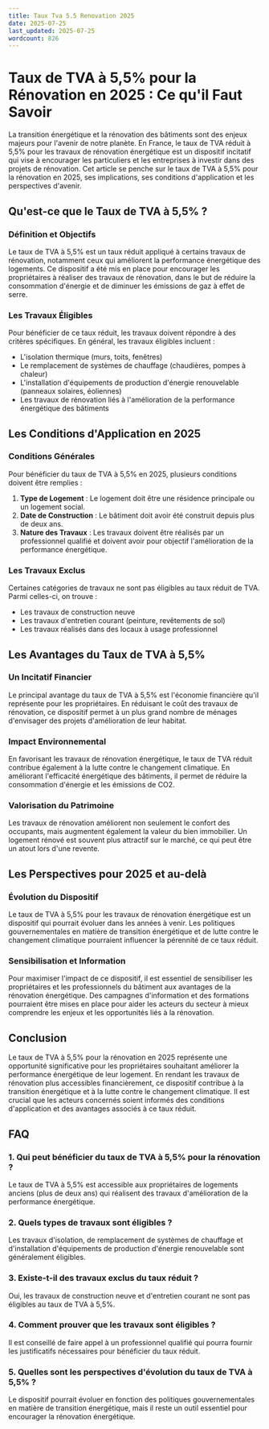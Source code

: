 ```yaml
---
title: Taux Tva 5.5 Renovation 2025
date: 2025-07-25
last_updated: 2025-07-25
wordcount: 826
---
```


# Taux de TVA à 5,5% pour la Rénovation en 2025 : Ce qu'il Faut Savoir

La transition énergétique et la rénovation des bâtiments sont des enjeux majeurs pour l'avenir de notre planète. En France, le taux de TVA réduit à 5,5% pour les travaux de rénovation énergétique est un dispositif incitatif qui vise à encourager les particuliers et les entreprises à investir dans des projets de rénovation. Cet article se penche sur le taux de TVA à 5,5% pour la rénovation en 2025, ses implications, ses conditions d'application et les perspectives d'avenir.

## Qu'est-ce que le Taux de TVA à 5,5% ?

### Définition et Objectifs

Le taux de TVA à 5,5% est un taux réduit appliqué à certains travaux de rénovation, notamment ceux qui améliorent la performance énergétique des logements. Ce dispositif a été mis en place pour encourager les propriétaires à réaliser des travaux de rénovation, dans le but de réduire la consommation d'énergie et de diminuer les émissions de gaz à effet de serre.

### Les Travaux Éligibles

Pour bénéficier de ce taux réduit, les travaux doivent répondre à des critères spécifiques. En général, les travaux éligibles incluent :

- L'isolation thermique (murs, toits, fenêtres)
- Le remplacement de systèmes de chauffage (chaudières, pompes à chaleur)
- L'installation d'équipements de production d'énergie renouvelable (panneaux solaires, éoliennes)
- Les travaux de rénovation liés à l'amélioration de la performance énergétique des bâtiments

## Les Conditions d'Application en 2025

### Conditions Générales

Pour bénéficier du taux de TVA à 5,5% en 2025, plusieurs conditions doivent être remplies :

1. **Type de Logement** : Le logement doit être une résidence principale ou un logement social.
2. **Date de Construction** : Le bâtiment doit avoir été construit depuis plus de deux ans.
3. **Nature des Travaux** : Les travaux doivent être réalisés par un professionnel qualifié et doivent avoir pour objectif l'amélioration de la performance énergétique.

### Les Travaux Exclus

Certaines catégories de travaux ne sont pas éligibles au taux réduit de TVA. Parmi celles-ci, on trouve :

- Les travaux de construction neuve
- Les travaux d'entretien courant (peinture, revêtements de sol)
- Les travaux réalisés dans des locaux à usage professionnel

## Les Avantages du Taux de TVA à 5,5%

### Un Incitatif Financier

Le principal avantage du taux de TVA à 5,5% est l'économie financière qu'il représente pour les propriétaires. En réduisant le coût des travaux de rénovation, ce dispositif permet à un plus grand nombre de ménages d'envisager des projets d'amélioration de leur habitat.

### Impact Environnemental

En favorisant les travaux de rénovation énergétique, le taux de TVA réduit contribue également à la lutte contre le changement climatique. En améliorant l'efficacité énergétique des bâtiments, il permet de réduire la consommation d'énergie et les émissions de CO2.

### Valorisation du Patrimoine

Les travaux de rénovation améliorent non seulement le confort des occupants, mais augmentent également la valeur du bien immobilier. Un logement rénové est souvent plus attractif sur le marché, ce qui peut être un atout lors d'une revente.

## Les Perspectives pour 2025 et au-delà

### Évolution du Dispositif

Le taux de TVA à 5,5% pour les travaux de rénovation énergétique est un dispositif qui pourrait évoluer dans les années à venir. Les politiques gouvernementales en matière de transition énergétique et de lutte contre le changement climatique pourraient influencer la pérennité de ce taux réduit.

### Sensibilisation et Information

Pour maximiser l'impact de ce dispositif, il est essentiel de sensibiliser les propriétaires et les professionnels du bâtiment aux avantages de la rénovation énergétique. Des campagnes d'information et des formations pourraient être mises en place pour aider les acteurs du secteur à mieux comprendre les enjeux et les opportunités liés à la rénovation.

## Conclusion

Le taux de TVA à 5,5% pour la rénovation en 2025 représente une opportunité significative pour les propriétaires souhaitant améliorer la performance énergétique de leur logement. En rendant les travaux de rénovation plus accessibles financièrement, ce dispositif contribue à la transition énergétique et à la lutte contre le changement climatique. Il est crucial que les acteurs concernés soient informés des conditions d'application et des avantages associés à ce taux réduit.

## FAQ

### 1. Qui peut bénéficier du taux de TVA à 5,5% pour la rénovation ?

Le taux de TVA à 5,5% est accessible aux propriétaires de logements anciens (plus de deux ans) qui réalisent des travaux d'amélioration de la performance énergétique.

### 2. Quels types de travaux sont éligibles ?

Les travaux d'isolation, de remplacement de systèmes de chauffage et d'installation d'équipements de production d'énergie renouvelable sont généralement éligibles.

### 3. Existe-t-il des travaux exclus du taux réduit ?

Oui, les travaux de construction neuve et d'entretien courant ne sont pas éligibles au taux de TVA à 5,5%.

### 4. Comment prouver que les travaux sont éligibles ?

Il est conseillé de faire appel à un professionnel qualifié qui pourra fournir les justificatifs nécessaires pour bénéficier du taux réduit.

### 5. Quelles sont les perspectives d'évolution du taux de TVA à 5,5% ?

Le dispositif pourrait évoluer en fonction des politiques gouvernementales en matière de transition énergétique, mais il reste un outil essentiel pour encourager la rénovation énergétique.